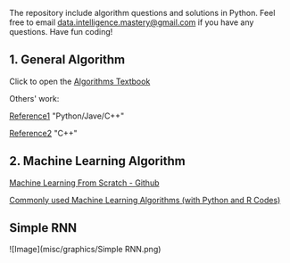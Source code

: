 The repository include algorithm questions and solutions in Python. Feel free to email data.intelligence.mastery@gmail.com if you have any questions. Have fun coding!

## 1. General Algorithm

Click to open the [Algorithms Textbook](https://github.com/sudheernaidu53/Data-Structures-and-Algorithms-specialization-University-of-California-San-Diego/blob/master/Algorithmic%20toolbox%20course%201/Alexander%20S.%20Kulikov%2C%20Pavel%20Pevzner%20-%20Learning%20Algorithms%20Through%20Programming%20and%20Puzzle%20Solving%20(2018%2C%20Leanpub).pdf)

Others' work: 

[Reference1](https://github.com/mablatnik/Algorithmic-Toolbox) "Python/Jave/C++"

[Reference2](https://github.com/AbdallahHemdan/Algorithmic-Toolbox-San-Diego) "C++"

## 2. Machine Learning Algorithm

[Machine Learning From Scratch - Github](https://github.com/eriklindernoren/ML-From-Scratch)

[Commonly used Machine Learning Algorithms (with Python and R Codes)](https://www.analyticsvidhya.com/blog/2017/09/common-machine-learning-algorithms/)

## Simple RNN

![Image](misc/graphics/Simple RNN.png)

